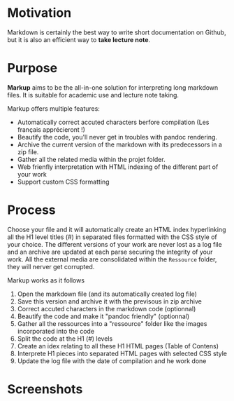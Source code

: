 # Motivation

Markdown is certainly the best way to write short documentation on Github, but it is also an efficient way to **take lecture note**.

# Purpose

**Markup** aims to be the all-in-one solution for interpreting long markdown files. It is suitable for academic use and lecture note taking. 

Markup offers multiple features:

*   Automatically correct accuted characters berfore compilation (Les français apprécieront !)
*   Beautify the code, you'll never get in troubles with pandoc rendering.
*   Archive the current version of the markdown with its predecessors in a zip file.
*   Gather all the related media within the projet folder.
*   Web frienfly interpretation with HTML indexing of the different part of your work
*   Support custom CSS formatting

# Process

Choose your file and it will automatically create an HTML index hyperlinking all the H1 level titles (#) in separated files formatted with the CSS style of your choice. The different versions of your work are never lost as a log file and an archive are updated at each parse securing the integrity of your work. All the external media are consolidated within the `Ressource` folder, they will nerver get corrupted.

Markup works as it follows

1. Open the markdown file (and its automatically created log file)
2. Save this version and archive it with the previsous in zip archive
3. Correct accuted characters in the markdown code (optionnal)
4. Beautify the code and make it "pandoc friendly" (optionnal)
5. Gather all the ressources into a "ressource" folder like the images incorporated into the code
6. Split the code at the H1 (#) levels
7. Create an idex relating to all these H1 HTML pages (Table of Contens)
8. Interprete H1 pieces into separated HTML pages with selected CSS style
9. Update the log file with the date of compilation and he work done


# Screenshots


